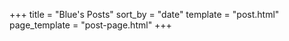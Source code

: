 +++
title = "Blue's Posts"
sort_by = "date"
template = "post.html"
page_template = "post-page.html"
+++